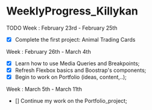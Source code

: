 # WeeklyProgress_Killykan
TODO
Week : February 23rd - February 25th
- [X] Complete the first project: Animal Trading Cards

Week : February 26th - March 4th
- [X] Learn how to use Media Queries and Breakpoints;
- [X] Refresh Flexbox basics and Boostrap's components;
- [X] Begin to work on Portfolio (ideas, content,..);

Week : March 5th - March 11th

- [] Continue my work on the Portfolio_project;
